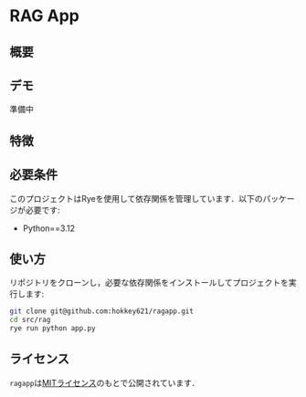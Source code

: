# RAG App

## 概要

## デモ
準備中

## 特徴

## 必要条件
このプロジェクトはRyeを使用して依存関係を管理しています．以下のパッケージが必要です:

- Python==3.12

## 使い方
リポジトリをクローンし，必要な依存関係をインストールしてプロジェクトを実行します:

```bash
git clone git@github.com:hokkey621/ragapp.git
cd src/rag
rye run python app.py
```

## ライセンス
`ragapp`は[MITライセンス](https://en.wikipedia.org/wiki/MIT_License)のもとで公開されています．
